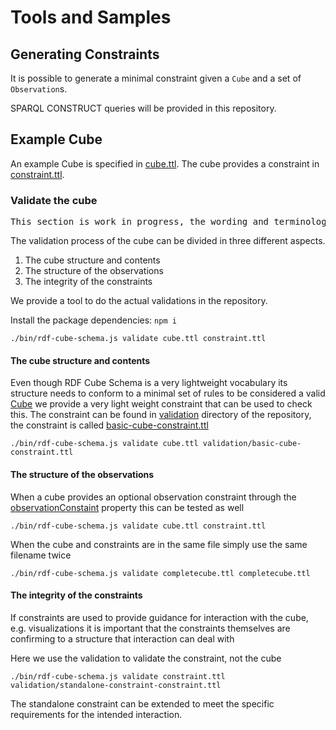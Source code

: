 # Tools and Samples

## Generating Constraints

It is possible to generate a minimal constraint given a `Cube` and a set of `Observation`s.

SPARQL CONSTRUCT queries will be provided in this repository.

## Example Cube

An example Cube is specified in [cube.ttl](cube.ttl). The cube provides a constraint in [constraint.ttl](constraint.ttl).

### Validate the cube

<pre class='ednote' title='Work in progress'>
This section is work in progress, the wording and terminology still need some thought.
</pre>

The validation process of the cube can be divided in three different aspects.

1) The cube structure and contents
2) The structure of the observations
3) The integrity of the constraints

We provide a tool to do the actual validations in the repository.

Install the package dependencies: `npm i`

<aside class='example' title='Validate `cube.ttl` by using the constraint in `constraint.ttl`'>
 

```./bin/rdf-cube-schema.js validate cube.ttl constraint.ttl```

</aside>

#### The cube structure and contents
Even though RDF Cube Schema is a very lightweight vocabulary its structure needs to conform to a minimal set of rules to be considered a valid [Cube](#Cube) we provide a very light weight constraint that can be used to check this. The constraint can be found in [validation](https://github.com/zazuko/rdf-cube-schema/tree/master/validation) directory of the repository, the constraint is called [basic-cube-constraint.ttl](https://github.com/zazuko/rdf-cube-schema/tree/master/validation/basic-cube-constraint.ttl)

<aside class='example' title='Validate `cube.ttl` using the constraint in `validation/basic-cube-constraint.ttl`'>
 

```./bin/rdf-cube-schema.js validate cube.ttl validation/basic-cube-constraint.ttl```

</aside>


#### The structure of the observations

When a cube provides an optional observation constraint through the [observationConstaint](#observationConstraint) property this can be tested as well

<aside class='example' title='Validate `cube.ttl` by using the constraint in `constraint.ttl`'>
 

```./bin/rdf-cube-schema.js validate cube.ttl constraint.ttl```

</aside>

<aside class='example' title='Validate a Cube with inline constraints'>
When the cube and constraints are in the same file simply use the same filename twice

```./bin/rdf-cube-schema.js validate completecube.ttl completecube.ttl```

</aside>

#### The integrity of the constraints
If constraints are used to provide guidance for interaction with the cube, e.g. visualizations
it is important that the constraints themselves are confirming to a structure that interaction can deal with

<aside class='example' title='Validate a CubeConstraint with a constraint'>
Here we use the validation to validate the constraint, not the cube

```./bin/rdf-cube-schema.js validate constraint.ttl validation/standalone-constraint-constraint.ttl```

</aside>

The standalone constraint can be extended to meet the specific requirements for the intended interaction.

